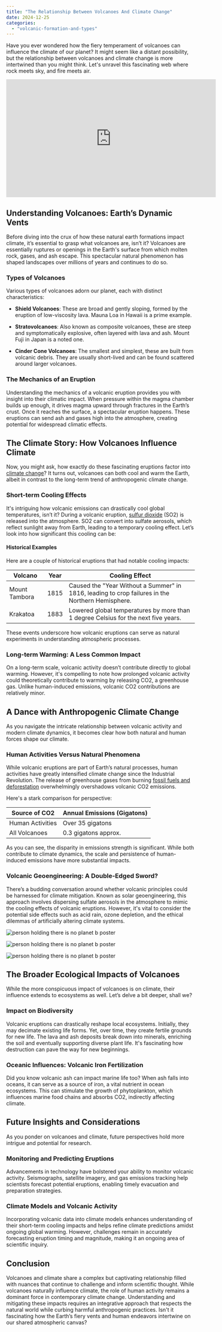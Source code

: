 ```yaml
---
title: "The Relationship Between Volcanoes And Climate Change"
date: 2024-12-25
categories: 
  - "volcanic-formation-and-types"
---
```


Have you ever wondered how the fiery temperament of volcanoes can influence the climate of our planet? It might seem like a distant possibility, but the relationship between volcanoes and climate change is more intertwined than you might think. Let's unravel this fascinating web where rock meets sky, and fire meets air.

<iframe width="560" height="315" src="https://www.youtube.com/embed/7zoycrMusK4" frameborder="0" allow="accelerometer; autoplay; encrypted-media; gyroscope; picture-in-picture" allowfullscreen></iframe>

  

## Understanding Volcanoes: Earth’s Dynamic Vents

Before diving into the crux of how these natural earth formations impact climate, it’s essential to grasp what volcanoes are, isn’t it? Volcanoes are essentially ruptures or openings in the Earth's surface from which molten rock, gases, and ash escape. This spectacular natural phenomenon has shaped landscapes over millions of years and continues to do so.

### Types of Volcanoes

Various types of volcanoes adorn our planet, each with distinct characteristics:

- **Shield Volcanoes**: These are broad and gently sloping, formed by the eruption of low-viscosity lava. Mauna Loa in Hawaii is a prime example.
    
- **Stratovolcanoes**: Also known as composite volcanoes, these are steep and symptomatically explosive, often layered with lava and ash. Mount Fuji in Japan is a noted one.
    
- **Cinder Cone Volcanoes**: The smallest and simplest, these are built from volcanic debris. They are usually short-lived and can be found scattered around larger volcanoes.
    

### The Mechanics of an Eruption

Understanding the mechanics of a volcanic eruption provides you with insight into their climatic impact. When pressure within the magma chamber builds up enough, it drives magma upward through fractures in the Earth’s crust. Once it reaches the surface, a spectacular eruption happens. These eruptions can send ash and gases high into the atmosphere, creating potential for widespread climatic effects.

## The Climate Story: How Volcanoes Influence Climate

Now, you might ask, how exactly do these fascinating eruptions factor into [climate change](https://magmamatters.com/geothermal-energy-and-its-volcanic-origins/ "Geothermal Energy and Its Volcanic Origins")? It turns out, volcanoes can both cool and warm the Earth, albeit in contrast to the long-term trend of anthropogenic climate change.

### Short-term Cooling Effects

It's intriguing how volcanic emissions can drastically cool global temperatures, isn’t it? During a volcanic eruption, [sulfur dioxide](https://magmamatters.com/the-art-and-science-of-volcano-monitoring/ "The Art and Science of Volcano Monitoring") (SO2) is released into the atmosphere. SO2 can convert into sulfate aerosols, which reflect sunlight away from Earth, leading to a temporary cooling effect. Let’s look into how significant this cooling can be:

#### Historical Examples

Here are a couple of historical eruptions that had notable cooling impacts:

| Volcano | Year | Cooling Effect |
| --- | --- | --- |
| Mount Tambora | 1815 | Caused the "Year Without a Summer" in 1816, leading to crop failures in the Northern Hemisphere. |
| Krakatoa | 1883 | Lowered global temperatures by more than 1 degree Celsius for the next five years. |

These events underscore how volcanic eruptions can serve as natural experiments in understanding atmospheric processes.

### Long-term Warming: A Less Common Impact

On a long-term scale, volcanic activity doesn’t contribute directly to global warming. However, it's compelling to note how prolonged volcanic activity could theoretically contribute to warming by releasing CO2, a greenhouse gas. Unlike human-induced emissions, volcanic CO2 contributions are relatively minor.

## A Dance with Anthropogenic Climate Change

As you navigate the intricate relationship between volcanic activity and modern climate dynamics, it becomes clear how both natural and human forces shape our climate.

### Human Activities Versus Natural Phenomena

While volcanic eruptions are part of Earth’s natural processes, human activities have greatly intensified climate change since the Industrial Revolution. The release of greenhouse gases from burning [fossil fuels and deforestation](https://magmamatters.com/the-role-of-volcanoes-in-earths-carbon-cycle-5/ "The Role Of Volcanoes In Earth’s Carbon Cycle") overwhelmingly overshadows volcanic CO2 emissions.

Here's a stark comparison for perspective:

| Source of CO2 | Annual Emissions (Gigatons) |
| --- | --- |
| Human Activities | Over 35 gigatons |
| All Volcanoes | 0.3 gigatons approx. |

As you can see, the disparity in emissions strength is significant. While both contribute to climate dynamics, the scale and persistence of human-induced emissions have more substantial impacts.

### Volcanic Geoengineering: A Double-Edged Sword?

There’s a budding conversation around whether volcanic principles could be harnessed for climate mitigation. Known as solar geoengineering, this approach involves dispersing sulfate aerosols in the atmosphere to mimic the cooling effects of volcanic eruptions. However, it's vital to consider the potential side effects such as acid rain, ozone depletion, and the ethical dilemmas of artificially altering climate systems.

![person holding there is no planet b poster](images/climate-3-1024x683.jpg)

![person holding there is no planet b poster](images/climate-17-1024x683.jpg)

![person holding there is no planet b poster](images/climate-18-1024x683.jpg)

## The Broader Ecological Impacts of Volcanoes

While the more conspicuous impact of volcanoes is on climate, their influence extends to ecosystems as well. Let’s delve a bit deeper, shall we?

### Impact on Biodiversity

Volcanic eruptions can drastically reshape local ecosystems. Initially, they may decimate existing life forms. Yet, over time, they create fertile grounds for new life. The lava and ash deposits break down into minerals, enriching the soil and eventually supporting diverse plant life. It's fascinating how destruction can pave the way for new beginnings.

### Oceanic Influences: Volcanic Iron Fertilization

Did you know volcanic ash can impact marine life too? When ash falls into oceans, it can serve as a source of iron, a vital nutrient in ocean ecosystems. This can stimulate the growth of phytoplankton, which influences marine food chains and absorbs CO2, indirectly affecting climate.

## Future Insights and Considerations

As you ponder on volcanoes and climate, future perspectives hold more intrigue and potential for research.

### Monitoring and Predicting Eruptions

Advancements in technology have bolstered your ability to monitor volcanic activity. Seismographs, satellite imagery, and gas emissions tracking help scientists forecast potential eruptions, enabling timely evacuation and preparation strategies.

### Climate Models and Volcanic Activity

Incorporating volcanic data into climate models enhances understanding of their short-term cooling impacts and helps refine climate predictions amidst ongoing global warming. However, challenges remain in accurately forecasting eruption timing and magnitude, making it an ongoing area of scientific inquiry.

## Conclusion

Volcanoes and climate share a complex but captivating relationship filled with nuances that continue to challenge and inform scientific thought. While volcanoes naturally influence climate, the role of human activity remains a dominant force in contemporary climate change. Understanding and mitigating these impacts requires an integrative approach that respects the natural world while curbing harmful anthropogenic practices. Isn't it fascinating how the Earth’s fiery vents and human endeavors intertwine on our shared atmospheric canvas?
